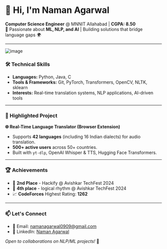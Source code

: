 # 👋 Hi, I'm Naman Agarwal

**Computer Science Engineer** @ MNNIT Allahabad | **CGPA: 8.50**  
🌟 Passionate about **ML, NLP, and AI** | Building solutions that bridge language gaps 🌍

---
![image](https://github.com/user-attachments/assets/e9687154-f77c-4abc-8a29-3a4bba72c9c8)


### 🛠️ Technical Skills  
- **Languages:** Python, Java, C  
- **Tools & Frameworks:** Git, PyTorch, Transformers, OpenCV, NLTK, sklearn  
- **Interests:** Real-time translation systems, NLP applications, AI-driven tools  

---

### 🚀 Highlighted Project  
**🌐 Real-Time Language Translator (Browser Extension)**  
- Supports **42 languages** (including 16 Indian dialects) for audio translation.  
- **500+ active users** across 50+ countries.  
- Built with `yt-dlp`, OpenAI Whisper & TTS, Hugging Face Transformers.  

---

### 🏆 Achievements  
- 🥈 **2nd Place** - Hackify @ Avishkar TechFest 2024  
- 🏅 **4th place** - logical rhythm @ Avishkar TechFest 2024
- 📈 **CodeForces** Highest Rating: **1262**  

---

### 📫 Let's Connect  
- 📧 Email: [namanagarwal0909@gmail.com](mailto:namanagarwal0909@gmail.com)  
- 🔗 LinkedIn: [Naman Agarwal](https://www.linkedin.com/in/naman-agarwal-a79b44286/)  

*Open to collaborations on NLP/ML projects!* 🤝
